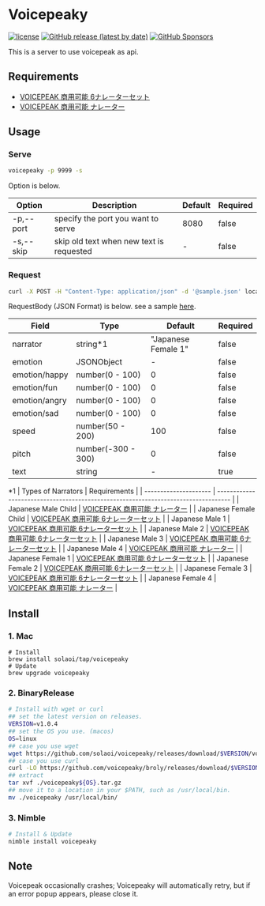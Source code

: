 # Voicepeaky

[![license](https://img.shields.io/github/license/solaoi/voicepeaky)](https://github.com/solaoi/voicepeaky/blob/main/LICENSE)
[![GitHub release (latest by date)](https://img.shields.io/github/v/release/solaoi/voicepeaky)](https://github.com/solaoi/voicepeaky/releases)
[![GitHub Sponsors](https://img.shields.io/github/sponsors/solaoi?color=db61a2)](https://github.com/sponsors/solaoi)

This is a server to use voicepeak as api.

## Requirements

- [VOICEPEAK 商用可能 6ナレーターセット](https://www.ah-soft.com/voice/6nare/index.html)
- [VOICEPEAK 商用可能 ナレーター](https://www.ah-soft.com/voice/narrator/index.html)

## Usage

### Serve

```sh
voicepeaky -p 9999 -s
```

Option is below.

| Option    | Description                              | Default | Required |
| --------- | ---------------------------------------- | ------- | -------- |
| -p,--port | specify the port you want to serve       | 8080    | false    |
| -s,--skip | skip old text when new text is requested | -       | false    |

### Request

```sh
curl -X POST -H "Content-Type: application/json" -d '@sample.json' localhost:9999
```

RequestBody (JSON Format) is below.
see a sample [here](https://raw.githubusercontent.com/solaoi/voicepeaky/main/sample.json).

| Field         | Type                    | Default             | Required |
| ------------- | ----------------------- | ------------------- | -------- |
| narrator      | string*1                | "Japanese Female 1" | false    |
| emotion       | JSONObject              | -                   | false    |
| emotion/happy | number(0 - 100)         | 0                   | false    |
| emotion/fun   | number(0 - 100)         | 0                   | false    |
| emotion/angry | number(0 - 100)         | 0                   | false    |
| emotion/sad   | number(0 - 100)         | 0                   | false    |
| speed         | number(50 - 200)        | 100                 | false    |
| pitch         | number(-300 - 300)      | 0                   | false    |
| text          | string                  | -                   | true     |

*1
| Types of Narrators    | Requirements                                                                       |
| --------------------- | ---------------------------------------------------------------------------------- |
| Japanese Male Child   | [VOICEPEAK 商用可能 ナレーター](https://www.ah-soft.com/voice/narrator/index.html)    |
| Japanese Female Child | [VOICEPEAK 商用可能 6ナレーターセット](https://www.ah-soft.com/voice/6nare/index.html) |
| Japanese Male 1       | [VOICEPEAK 商用可能 6ナレーターセット](https://www.ah-soft.com/voice/6nare/index.html) |
| Japanese Male 2       | [VOICEPEAK 商用可能 6ナレーターセット](https://www.ah-soft.com/voice/6nare/index.html) |
| Japanese Male 3       | [VOICEPEAK 商用可能 6ナレーターセット](https://www.ah-soft.com/voice/6nare/index.html) |
| Japanese Male 4       | [VOICEPEAK 商用可能 ナレーター](https://www.ah-soft.com/voice/narrator/index.html)    |
| Japanese Female 1     | [VOICEPEAK 商用可能 6ナレーターセット](https://www.ah-soft.com/voice/6nare/index.html) |
| Japanese Female 2     | [VOICEPEAK 商用可能 6ナレーターセット](https://www.ah-soft.com/voice/6nare/index.html) |
| Japanese Female 3     | [VOICEPEAK 商用可能 6ナレーターセット](https://www.ah-soft.com/voice/6nare/index.html) |
| Japanese Female 4     | [VOICEPEAK 商用可能 ナレーター](https://www.ah-soft.com/voice/narrator/index.html)    |

## Install

### 1. Mac

```
# Install
brew install solaoi/tap/voicepeaky
# Update
brew upgrade voicepeaky
```

### 2. BinaryRelease

```sh
# Install with wget or curl
## set the latest version on releases.
VERSION=v1.0.4
## set the OS you use. (macos)
OS=linux
## case you use wget
wget https://github.com/solaoi/voicepeaky/releases/download/$VERSION/voicepeaky${OS}.tar.gz
## case you use curl
curl -LO https://github.com/voicepeaky/broly/releases/download/$VERSION/voicepeaky${OS}.tar.gz
## extract
tar xvf ./voicepeaky${OS}.tar.gz
## move it to a location in your $PATH, such as /usr/local/bin.
mv ./voicepeaky /usr/local/bin/
```

### 3. Nimble

```sh
# Install & Update
nimble install voicepeaky
```

## Note

Voicepeak occasionally crashes; Voicepeaky will automatically retry, but if an error popup appears, please close it.
